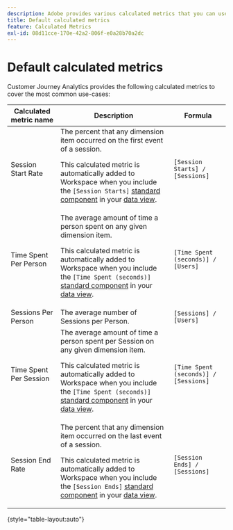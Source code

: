 ```yaml
---
description: Adobe provides various calculated metrics that you can use. This page lists those metrics and their intended uses.
title: Default calculated metrics
feature: Calculated Metrics
exl-id: 08d11cce-170e-42a2-806f-e0a28b70a2dc
---
```

# Default calculated metrics

Customer Journey Analytics provides the following calculated metrics to cover the most common use-cases: 

| Calculated metric name | Description | Formula |
|---------|----------|---------|
| Session Start Rate | The percent that any dimension item occurred on the first event of a session.<p>This calculated metric is automatically added to Workspace when you include the `[Session Starts]` [standard component](/help/data-views/component-reference.md) in your [data view](/help/data-views/create-dataview.md).</p> | `[Session Starts] / [Sessions]` |
| Time Spent Per Person | The average amount of time a person spent on any given dimension item.<p>This calculated metric is automatically added to Workspace when you include the `[Time Spent (seconds)]` [standard component](/help/data-views/component-reference.md) in your [data view](/help/data-views/create-dataview.md).</p> | `[Time Spent (seconds)] / [Users]` |
| Sessions Per Person | The average number of Sessions per Person. | `[Sessions] / [Users]` |
| Time Spent Per Session | The average amount of time a person spent per Session on any given dimension item.<p>This calculated metric is automatically added to Workspace when you include the `[Time Spent (seconds)]` [standard component](/help/data-views/component-reference.md) in your [data view](/help/data-views/create-dataview.md).</p> | `[Time Spent (seconds)] / [Sessions]` |
| Session End Rate | The percent that any dimension item occurred on the last event of a session. <p>This calculated metric is automatically added to Workspace when you include the `[Session Ends]` [standard component](/help/data-views/component-reference.md) in your [data view](/help/data-views/create-dataview.md).</p> | `[Session Ends] / [Sessions]` |

{style="table-layout:auto"}
